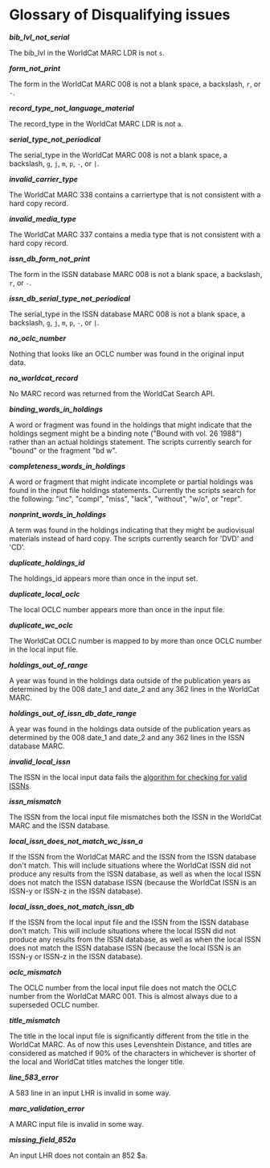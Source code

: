 # Glossary of Disqualifying issues

***bib_lvl_not_serial***

The bib_lvl in the WorldCat MARC LDR is not `s`.

***form_not_print***

The form in the WorldCat MARC 008 is not a blank space, a backslash, `r`, or `-`.

***record_type_not_language_material***

The record_type in the WorldCat MARC LDR is not `a`.

***serial_type_not_periodical***

The serial_type in the WorldCat MARC 008 is not a blank space, a backslash, `g`, `j`, `m`, `p`, `-`, or `|`.

***invalid_carrier_type***

The WorldCat MARC 338 contains a carriertype that is not consistent with a hard copy record.

***invalid_media_type***

The WorldCat MARC 337 contains a media type that is not consistent with a hard copy record.

***issn_db_form_not_print***

The form in the ISSN database MARC 008 is not a blank space, a backslash, `r`, or `-`.

***issn_db_serial_type_not_periodical***

The serial_type in the ISSN database MARC 008 is not a blank space, a backslash, `g`, `j`, `m`, `p`, `-`, or `|`.

***no_oclc_number***

Nothing that looks like an OCLC number was found in the original input data.

***no_worldcat_record***

No MARC record was returned from the WorldCat Search API.

***binding_words_in_holdings***

A word or fragment was found in the holdings that might indicate that the holdings segment might be a binding note ("Bound with vol. 26 1988") rather than an actual holdings statement. The scripts currently search for "bound" or the fragment "bd w".

***completeness_words_in_holdings***

A word or fragment that might indicate incomplete or partial holdings was found in the input file holdings statements. Currently the scripts search for the following: "inc", "compl", "miss", "lack", "without", "w/o", or "repr".

***nonprint_words_in_holdings***

A term was found in the holdings indicating that they might be audiovisual materials instead of hard copy. The scripts currently search for 'DVD' and 'CD'.

***duplicate_holdings_id***

The holdings_id appears more than once in the input set.

***duplicate_local_oclc***

The local OCLC number appears more than once in the input file.

***duplicate_wc_oclc***

The WorldCat OCLC number is mapped to by more than once OCLC number in the local input file.

***holdings_out_of_range***

A year was found in the holdings data outside of the publication years as determined by the 008 date_1 and date_2 and any 362 lines in the WorldCat MARC.

***holdings_out_of_issn_db_date_range***

A year was found in the holdings data outside of the publication years as determined by the 008 date_1 and date_2 and any 362 lines in the ISSN database MARC.

***invalid_local_issn***

The ISSN in the local input data fails the [algorithm for checking for valid ISSNs](https://en.wikipedia.org/wiki/International_Standard_Serial_Number#Code_format).

***issn_mismatch***

The ISSN from the local input file mismatches both the ISSN in the WorldCat MARC and the ISSN database.

***local_issn_does_not_match_wc_issn_a***

If the ISSN from the WorldCat MARC and the ISSN from the ISSN database don't match. This will include situations where the WorldCat ISSN did not produce any results from the ISSN database, as well as when the local ISSN does not match the ISSN database ISSN (because the WorldCat ISSN is an ISSN-y or ISSN-z in the ISSN database).

***local_issn_does_not_match_issn_db***

If the ISSN from the local input file and the ISSN from the ISSN database don't match. This will include situations where the local ISSN did not produce any results from the ISSN database, as well as when the local ISSN does not match the ISSN database ISSN (because the local ISSN is an ISSN-y or ISSN-z in the ISSN database).

***oclc_mismatch***

The OCLC number from the local input file does not match the OCLC number from the WorldCat MARC 001. This is almost always due to a superseded OCLC number.

***title_mismatch***

The title in the local input file is significantly different from the title in the WorldCat MARC. As of now this uses Levenshtein Distance, and titles are considered as matched if 90% of the characters in whichever is shorter of the local and WorldCat titles matches the longer title.

***line_583_error***

A 583 line in an input LHR is invalid in some way.

***marc_validation_error***

A MARC input file is invalid in some way.

***missing_field_852a***

An input LHR does not contain an 852 $a.

